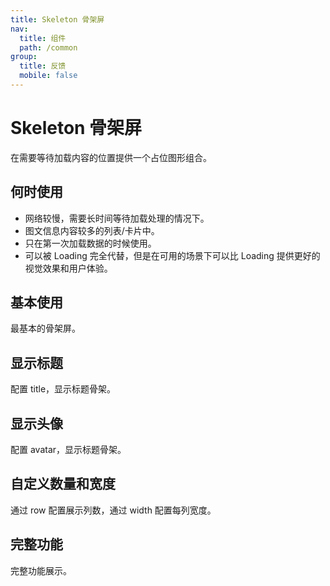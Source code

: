 ```yaml
---
title: Skeleton 骨架屏
nav:
  title: 组件
  path: /common
group:
  title: 反馈
  mobile: false
---
```


# Skeleton 骨架屏
<span>在需要等待加载内容的位置提供一个占位图形组合。</span>

## 何时使用
<ul>
  <li>网络较慢，需要长时间等待加载处理的情况下。</li>
  <li>图文信息内容较多的列表/卡片中。</li>
  <li>只在第一次加载数据的时候使用。</li>
  <li>可以被 Loading 完全代替，但是在可用的场景下可以比 Loading 提供更好的视觉效果和用户体验。</li>
</ul>
<!-- <code src="./demos/index.jsx"></code> -->

## 基本使用
最基本的骨架屏。
<code src='./demos/index1.tsx'></code>

## 显示标题
配置 title，显示标题骨架。
<code src='./demos/index2.tsx'></code>

## 显示头像
配置 avatar，显示标题骨架。
<code src="./demos/index3.tsx"></code>


## 自定义数量和宽度
通过 row 配置展示列数，通过 width 配置每列宽度。
<code src="./demos/index4.tsx"></code>

## 完整功能
完整功能展示。
<code src="./demos/index5.tsx"></code>



<API></API>
